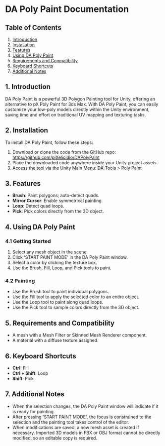 # DA Poly Paint Documentation

## Table of Contents
1. [Introduction](#introduction)
2. [Installation](#installation)
3. [Features](#features)
4. [Using DA Poly Paint](#using-da-poly-paint)
5. [Requirements and Compatibility](#requirements-and-compatibility)
6. [Keyboard Shortcuts](#keyboard-shortcuts)
7. [Additional Notes](#additional-notes)

## 1. Introduction <a name="introduction"></a>
DA Poly Paint is a powerful 3D Polygon Painting tool for Unity, offering an alternative to pX Poly Paint for 3ds Max. With DA Poly Paint, you can easily customize your low-poly models directly within the Unity environment, saving time and effort on traditional UV mapping and texturing tasks.

## 2. Installation <a name="installation"></a>
To install DA Poly Paint, follow these steps:

1. Download or clone the code from the GitHub repo: https://github.com/piXelicidio/DAPolyPaint
2. Place the downloaded code anywhere inside your Unity project assets.
3. Access the tool via the Unity Main Menu: DA-Tools > Poly Paint

## 3. Features <a name="features"></a>
- **Brush**: Paint polygons; auto-detect quads.
- **Mirror Cursor**: Enable symmetrical painting.
- **Loop**: Detect quad loops.
- **Pick**: Pick colors directly from the 3D object.

## 4. Using DA Poly Paint <a name="using-da-poly-paint"></a>
### 4.1 Getting Started
1. Select any mesh object in the scene.
2. Click 'START PAINT MODE' in the DA Poly Paint window.
3. Select a color by clicking the texture box.
4. Use the Brush, Fill, Loop, and Pick tools to paint.

### 4.2 Painting
- Use the Brush tool to paint individual polygons.
- Use the Fill tool to apply the selected color to an entire object.
- Use the Loop tool to paint along quad loops.
- Use the Pick tool to sample colors directly from the 3D object.

## 5. Requirements and Compatibility <a name="requirements-and-compatibility"></a>
- A mesh with a Mesh Filter or Skinned Mesh Renderer component.
- A material with a diffuse texture assigned.

## 6. Keyboard Shortcuts <a name="keyboard-shortcuts"></a>
- **Ctrl**: Fill
- **Ctrl + Shift**: Loop
- **Shift**: Pick

## 7. Additional Notes <a name="additional-notes"></a>
- When the selection changes, the DA Poly Paint window will indicate if it is ready for painting.
- After pressing 'START PAINT MODE', the focus is constrained to the selection and the painting tool takes control of the editor.
- When modifications are saved, a new mesh asset is created if necessary. Imported 3D models in FBX or OBJ format cannot be directly modified, so an editable copy is required.
